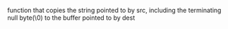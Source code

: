 function that copies the string pointed to by src, including the terminating null byte(\0) to the buffer pointed to by dest
